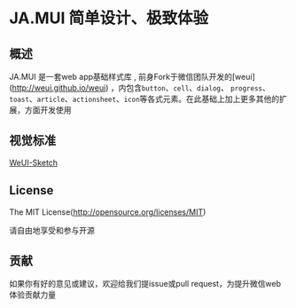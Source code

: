 JA.MUI 简单设计、极致体验
====

## 概述

JA.MUI 是一套web app基础样式库 , 前身Fork于微信团队开发的[weui] (http://weui.github.io/weui) ，内包含`button`、`cell`、`dialog`、 `progress`、 `toast`、`article`、`actionsheet`、`icon`等各式元素。在此基础上加上更多其他的扩展，方面开发使用

## 视觉标准

[WeUI-Sketch](https://github.com/weui/weui-sketch)


## License
The MIT License(http://opensource.org/licenses/MIT)

请自由地享受和参与开源

## 贡献

如果你有好的意见或建议，欢迎给我们提issue或pull request，为提升微信web体验贡献力量
